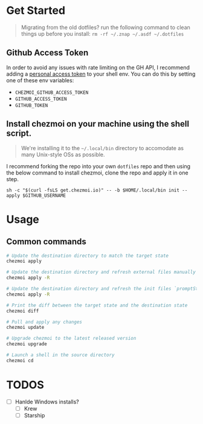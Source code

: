 # Get Started
> Migrating from the old dotfiles? run the following command to clean things up before you install: `rm -rf ~/.znap ~/.asdf ~/.dotfiles`

## Github Access Token
In order to avoid any issues with rate limiting on the GH API, I recommend adding a [personal access token](https://docs.github.com/en/enterprise-server@3.4/authentication/keeping-your-account-and-data-secure/creating-a-personal-access-token) to your shell env. You can do this by setting one of these env variables:
- `CHEZMOI_GITHUB_ACCESS_TOKEN`
- `GITHUB_ACCESS_TOKEN`
- `GITHUB_TOKEN`


## Install chezmoi on your machine using the shell script.
> We're installing it to the `~/.local/bin` directory to accomodate as many Unix-style OSs as possible.

I recommend forking the repo into your own `dotfiles` repo and then using the below command to install chezmoi, clone the repo and apply it in one step.
```shell
sh -c "$(curl -fsLS get.chezmoi.io)" -- -b $HOME/.local/bin init --apply $GITHUB_USERNAME
```

# Usage
## Common commands
```sh
# Update the destination directory to match the target state
chezmoi apply

# Update the destination directory and refresh external files manually
chezmoi apply -R

# Update the destination directory and refresh the init files `promptStringOnce`, etc.
chezmoi apply -R

# Print the diff between the target state and the destination state
chezmoi diff

# Pull and apply any changes
chezmoi update

# Upgrade chezmoi to the latest released version
chezmoi upgrade

# Launch a shell in the source directory
chezmoi cd
```



# TODOS

- [ ] Hanlde Windows installs?
  - [ ] Krew
  - [ ] Starship
